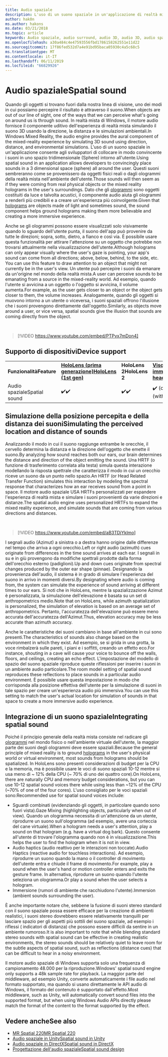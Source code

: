 ```yaml
---
title: Audio spaziale
description: L'uso di un suono spaziale in un'applicazione di realtà mista consente di posizionare in modo convincente i suoni in uno spazio 3D.
author: hak0n
ms.author: hakons
ms.date: 03/21/2018
ms.topic: article
keywords: Audio spaziale, audio surround, audio 3D, audio 3D, audio spaziale
ms.openlocfilehash: a30a484c4e47593556fbd1786158262551e11d22
ms.sourcegitcommit: 17f86fed532d7a4e91bd95baca05930c4a5c68c5
ms.translationtype: MT
ms.contentlocale: it-IT
ms.lasthandoff: 06/11/2019
ms.locfileid: "66829926"
---
```

# <a name="spatial-sound"></a><span data-ttu-id="d2729-104">Audio spaziale</span><span class="sxs-lookup"><span data-stu-id="d2729-104">Spatial sound</span></span>

<span data-ttu-id="d2729-105">Quando gli oggetti si trovano fuori dalla nostra linea di visione, uno dei modi in cui possiamo percepire il risultato è attraverso il suono.</span><span class="sxs-lookup"><span data-stu-id="d2729-105">When objects are out of our line of sight, one of the ways that we can perceive what's going on around us is through sound.</span></span> <span data-ttu-id="d2729-106">In realtà mista di Windows, il motore audio fornisce il componente uditivo dell'esperienza di realtà mista simulando il suono 3D usando la direzione, la distanza e le simulazioni ambientali.</span><span class="sxs-lookup"><span data-stu-id="d2729-106">In Windows Mixed Reality, the audio engine provides the aural component of the mixed-reality experience by simulating 3D sound using direction, distance, and environmental simulations.</span></span> <span data-ttu-id="d2729-107">L'uso di un suono spaziale in un'applicazione consente agli sviluppatori di collocare in modo convincente i suoni in uno spazio tridimensionale (Sphere) intorno all'utente.</span><span class="sxs-lookup"><span data-stu-id="d2729-107">Using spatial sound in an application allows developers to convincingly place sounds in a 3 dimensional space (sphere) all around the user.</span></span> <span data-ttu-id="d2729-108">Questi suoni sembreranno come se provenissero da oggetti fisici reali o dagli ologrammi della realtà mista nell'ambiente dell'utente.</span><span class="sxs-lookup"><span data-stu-id="d2729-108">Those sounds will then seem as if they were coming from real physical objects or the mixed reality holograms in the user's surroundings.</span></span> <span data-ttu-id="d2729-109">Dato che gli [ologrammi](hologram.md) sono oggetti costituiti da luce e talvolta acustici, il componente audio aiuta gli ologrammi a renderli più credibili e a creare un'esperienza più coinvolgente.</span><span class="sxs-lookup"><span data-stu-id="d2729-109">Given that [holograms](hologram.md) are objects made of light and sometimes sound, the sound component helps ground holograms making them more believable and creating a more immersive experience.</span></span>

<span data-ttu-id="d2729-110">Anche se gli ologrammi possono essere visualizzati solo visivamente quando lo sguardo dell'utente punta, il suono dell'app può provenire da tutte le direzioni; sopra, sotto, dietro, a fianco e così via. È possibile usare questa funzionalità per attirare l'attenzione su un oggetto che potrebbe non trovarsi attualmente nella visualizzazione dell'utente.</span><span class="sxs-lookup"><span data-stu-id="d2729-110">Although holograms can only appear visually where the user's gaze is pointing, your app's sound can come from all directions; above, below, behind, to the side, etc. You can use this feature to draw attention to an object that might not currently be in the user's view.</span></span> <span data-ttu-id="d2729-111">Un utente può percepire i suoni da emanare da un'origine nel mondo della realtà mista.</span><span class="sxs-lookup"><span data-stu-id="d2729-111">A user can perceive sounds to be emanating from a source in the mixed-reality world.</span></span> <span data-ttu-id="d2729-112">Ad esempio, quando l'utente si avvicina a un oggetto o l'oggetto si avvicina, il volume aumenta.</span><span class="sxs-lookup"><span data-stu-id="d2729-112">For example, as the user gets closer to an object or the object gets closer to them, the volume increases.</span></span> <span data-ttu-id="d2729-113">Analogamente, quando gli oggetti si muovono intorno a un utente o viceversa, i suoni spaziali offrono l'illusione che i suoni provengono direttamente dall'oggetto.</span><span class="sxs-lookup"><span data-stu-id="d2729-113">Similarly, as objects move around a user, or vice versa, spatial sounds give the illusion that sounds are coming directly from the object.</span></span>

<br>

>[!VIDEO https://www.youtube.com/embed/PTPvx7mDon4]

## <a name="device-support"></a><span data-ttu-id="d2729-114">Supporto di dispositivi</span><span class="sxs-lookup"><span data-stu-id="d2729-114">Device support</span></span>

<table>
    <colgroup>
    <col width="25%" />
    <col width="25%" />
    <col width="25%" />
    <col width="25%" />
    </colgroup>
    <tr>
        <td><span data-ttu-id="d2729-115"><strong>Funzionalità</strong></span><span class="sxs-lookup"><span data-stu-id="d2729-115"><strong>Feature</strong></span></span></td>
        <td><span data-ttu-id="d2729-116"><a href="hololens-hardware-details.md"><strong>HoloLens (prima generazione)</strong></a></span><span class="sxs-lookup"><span data-stu-id="d2729-116"><a href="hololens-hardware-details.md"><strong>HoloLens (1st gen)</strong></a></span></span></td>
        <td><span data-ttu-id="d2729-117"><strong>HoloLens 2</strong></span><span class="sxs-lookup"><span data-stu-id="d2729-117"><strong>HoloLens 2</strong></span></span></td>
        <td><span data-ttu-id="d2729-118"><a href="immersive-headset-hardware-details.md"><strong>Visori VR immersive</strong></a></span><span class="sxs-lookup"><span data-stu-id="d2729-118"><a href="immersive-headset-hardware-details.md"><strong>Immersive headsets</strong></a></span></span></td>
    </tr>
     <tr>
        <td><span data-ttu-id="d2729-119">Audio spaziale</span><span class="sxs-lookup"><span data-stu-id="d2729-119">Spatial sound</span></span></td>
        <td><span data-ttu-id="d2729-120">✔️</span><span class="sxs-lookup"><span data-stu-id="d2729-120">✔️</span></span></td>
        <td><span data-ttu-id="d2729-121">✔️</span><span class="sxs-lookup"><span data-stu-id="d2729-121">✔️</span></span></td>
        <td><span data-ttu-id="d2729-122">✔️ (con cuffie)</span><span class="sxs-lookup"><span data-stu-id="d2729-122">✔️ (with headphones)</span></span></td>
    </tr>
</table>

## <a name="simulating-the-perceived-location-and-distance-of-sounds"></a><span data-ttu-id="d2729-123">Simulazione della posizione percepita e della distanza dei suoni</span><span class="sxs-lookup"><span data-stu-id="d2729-123">Simulating the perceived location and distance of sounds</span></span>

<span data-ttu-id="d2729-124">Analizzando il modo in cui il suono raggiunge entrambe le orecchie, il cervello determina la distanza e la direzione dell'oggetto che emette il suono.</span><span class="sxs-lookup"><span data-stu-id="d2729-124">By analyzing how sound reaches both our ears, our brain determines the distance and direction of the object emitting the sound.</span></span> <span data-ttu-id="d2729-125">Una HRTF (o funzione di trasferimento correlata alla testa) simula questa interazione modellando la risposta spettrale che caratterizza il modo in cui un orecchio riceve un suono da un punto nello spazio.</span><span class="sxs-lookup"><span data-stu-id="d2729-125">An HRTF (or Head Related Transfer Function) simulates this interaction by modeling the spectral response that characterizes how an ear receives sound from a point in space.</span></span> <span data-ttu-id="d2729-126">Il motore audio spaziale USA HRTFs personalizzati per espandere l'esperienza di realtà mista e simulare i suoni provenienti da varie direzioni e distanze.</span><span class="sxs-lookup"><span data-stu-id="d2729-126">The spatial audio engine uses personalized HRTFs to expand the mixed reality experience, and simulate sounds that are coming from various directions and distances.</span></span>

<br>

>[!VIDEO https://www.youtube.com/embed/aB3TDjYklmo]

<span data-ttu-id="d2729-127">I segnali audio (Azimut) a sinistra o a destra hanno origine dalle differenze nel tempo che arriva a ogni orecchio.</span><span class="sxs-lookup"><span data-stu-id="d2729-127">Left or right audio (azimuth) cues originate from differences in the time sound arrives at each ear.</span></span> <span data-ttu-id="d2729-128">I segnali in su e in giù provengono da modifiche spettrali prodotte dalla forma dell'orecchio esterno (padiglioni).</span><span class="sxs-lookup"><span data-stu-id="d2729-128">Up and down cues originate from spectral changes produced by the outer ear shape (pinnae).</span></span> <span data-ttu-id="d2729-129">Designando la provenienza dell'audio, il sistema è in grado di simulare l'esperienza del suono in arrivo in momenti diversi.</span><span class="sxs-lookup"><span data-stu-id="d2729-129">By designating where audio is coming from, the system can simulate the experience of sound arriving at different times to our ears.</span></span> <span data-ttu-id="d2729-130">Si noti che in HoloLens, mentre la spazializzazione Azimut è personalizzata, la simulazione dell'elevazione è basata su un set di anthropometrics medio.</span><span class="sxs-lookup"><span data-stu-id="d2729-130">Note that on HoloLens, while azimuth spatialization is personalized, the simulation of elevation is based on an average set of anthropometrics.</span></span> <span data-ttu-id="d2729-131">Pertanto, l'accuratezza dell'elevazione può essere meno accurata dell'accuratezza dell'Azimut.</span><span class="sxs-lookup"><span data-stu-id="d2729-131">Thus, elevation accuracy may be less accurate than azimuth accuracy.</span></span>

<span data-ttu-id="d2729-132">Anche le caratteristiche dei suoni cambiano in base all'ambiente in cui sono presenti.</span><span class="sxs-lookup"><span data-stu-id="d2729-132">The characteristics of sounds also change based on the environment in which they exist.</span></span> <span data-ttu-id="d2729-133">Ad esempio, se si grida in una grotta, la voce rimbalzerà sulle pareti, i piani e i soffitti, creando un effetto eco.</span><span class="sxs-lookup"><span data-stu-id="d2729-133">For instance, shouting in a cave will cause your voice to bounce off the walls, floors, and ceilings, creating an echo effect.</span></span> <span data-ttu-id="d2729-134">L'impostazione del modello di spazio del suono spaziale riproduce queste riflessioni per inserire i suoni in un ambiente audio particolare.</span><span class="sxs-lookup"><span data-stu-id="d2729-134">The room model setting of spatial sound reproduces these reflections to place sounds in a particular audio environment.</span></span> <span data-ttu-id="d2729-135">È possibile usare questa impostazione in modo che corrisponda alla posizione effettiva dell'utente per la simulazione di suoni in tale spazio per creare un'esperienza audio più immersiva.</span><span class="sxs-lookup"><span data-stu-id="d2729-135">You can use this setting to match the user's actual location for simulation of sounds in that space to create a more immersive audio experience.</span></span>

## <a name="integrating-spatial-sound"></a><span data-ttu-id="d2729-136">Integrazione di un suono spaziale</span><span class="sxs-lookup"><span data-stu-id="d2729-136">Integrating spatial sound</span></span>

<span data-ttu-id="d2729-137">Poiché il principio generale della realtà mista consiste nel radicare gli [ologrammi](hologram.md) nel mondo fisico o nell'ambiente virtuale dell'utente, la maggior parte dei suoni degli ologrammi deve essere spaziali.</span><span class="sxs-lookup"><span data-stu-id="d2729-137">Because the general principle of mixed reality is to ground [holograms](hologram.md) in the user's physical world or virtual environment, most sounds from holograms should be spatialized.</span></span> <span data-ttu-id="d2729-138">In HoloLens sono presenti considerazioni di budget per la CPU e la memoria, ma è possibile usare le voci di suono spaziali 10-12 mentre si usa meno di ~ 12% della CPU (~ 70% di uno dei quattro core).</span><span class="sxs-lookup"><span data-stu-id="d2729-138">On HoloLens, there are naturally CPU and memory budget considerations, but you can use 10-12 spatial sound voices there while using less than ~12% of the CPU (~70% of one of the four cores).</span></span> <span data-ttu-id="d2729-139">L'uso consigliato per le voci spaziali sono:</span><span class="sxs-lookup"><span data-stu-id="d2729-139">Recommended use for spatial sound voices include:</span></span>
* <span data-ttu-id="d2729-140">Sguardi combinati (evidenziando gli oggetti, in particolare quando sono fuori vista).</span><span class="sxs-lookup"><span data-stu-id="d2729-140">Gaze Mixing (highlighting objects, particularly when out of view).</span></span> <span data-ttu-id="d2729-141">Quando un ologramma necessita di un'attenzione da un utente, riprodurre un suono sull'ologramma (ad esempio, avere una corteccia del cane virtuale).</span><span class="sxs-lookup"><span data-stu-id="d2729-141">When a hologram needs a user's attention, play a sound on that hologram (e.g. have a virtual dog bark).</span></span> <span data-ttu-id="d2729-142">Questo consente all'utente di trovare l'ologramma quando non è in visualizzazione.</span><span class="sxs-lookup"><span data-stu-id="d2729-142">This helps the user to find the hologram when it is not in view.</span></span>
* <span data-ttu-id="d2729-143">Audio haptics (audio reattivo per le interazioni non toccate).</span><span class="sxs-lookup"><span data-stu-id="d2729-143">Audio Haptics (reactive audio for touchless interactions).</span></span> <span data-ttu-id="d2729-144">Ad esempio, riprodurre un suono quando la mano o il controller di movimento dell'utente entra e chiude il frame di movimento.</span><span class="sxs-lookup"><span data-stu-id="d2729-144">For example, play a sound when the user's hand or motion controller enters and exits the gesture frame.</span></span> <span data-ttu-id="d2729-145">In alternativa, riprodurre un suono quando l'utente seleziona un ologramma.</span><span class="sxs-lookup"><span data-stu-id="d2729-145">Or play a sound when the user selects a hologram.</span></span>
* <span data-ttu-id="d2729-146">Immersione (rumori di ambiente che racchiudono l'utente).</span><span class="sxs-lookup"><span data-stu-id="d2729-146">Immersion (ambient sounds surrounding the user).</span></span>

<span data-ttu-id="d2729-147">È anche importante notare che, sebbene la fusione di suoni stereo standard con il suono spaziale possa essere efficace per la creazione di ambienti realistici, i suoni stereo dovrebbero essere relativamente tranquilli per lasciare spazio per gli aspetti più sottili del suono spaziale, ad esempio i riflessi ( indicatori di distanza) che possono essere difficili da sentire in un ambiente rumoroso.</span><span class="sxs-lookup"><span data-stu-id="d2729-147">It is also important to note that while blending standard stereo sounds with spatial sound can be effective in creating realistic environments, the stereo sounds should be relatively quiet to leave room for the subtle aspects of spatial sound, such as reflections (distance cues) that can be difficult to hear in a noisy environment.</span></span>

<span data-ttu-id="d2729-148">Il motore audio spaziale di Windows supporta solo una frequenza di campionamento 48.000 per la riproduzione.</span><span class="sxs-lookup"><span data-stu-id="d2729-148">Windows' spatial sound engine only supports a 48k sample rate for playback.</span></span> <span data-ttu-id="d2729-149">La maggior parte del middleware, ad esempio Unity, converte automaticamente i file audio nel formato supportato, ma quando si usano direttamente le API audio di Windows, il formato del contenuto è supportato dall'effetto.</span><span class="sxs-lookup"><span data-stu-id="d2729-149">Most middleware, such as Unity, will automatically convert sound files into the supported format, but when using Windows Audio APIs directly please match the format of the content to the format supported by the effect.</span></span>

## <a name="see-also"></a><span data-ttu-id="d2729-150">Vedere anche</span><span class="sxs-lookup"><span data-stu-id="d2729-150">See also</span></span>
* [<span data-ttu-id="d2729-151">MR Spatial 220</span><span class="sxs-lookup"><span data-stu-id="d2729-151">MR Spatial 220</span></span>](holograms-220.md)
* [<span data-ttu-id="d2729-152">Audio spaziale in Unity</span><span class="sxs-lookup"><span data-stu-id="d2729-152">Spatial sound in Unity</span></span>](spatial-sound-in-unity.md)
* [<span data-ttu-id="d2729-153">Audio spaziale in DirectX</span><span class="sxs-lookup"><span data-stu-id="d2729-153">Spatial sound in DirectX</span></span>](spatial-sound-in-directx.md)
* [<span data-ttu-id="d2729-154">Progettazione dell'audio spaziale</span><span class="sxs-lookup"><span data-stu-id="d2729-154">Spatial sound design</span></span>](spatial-sound-design.md)
